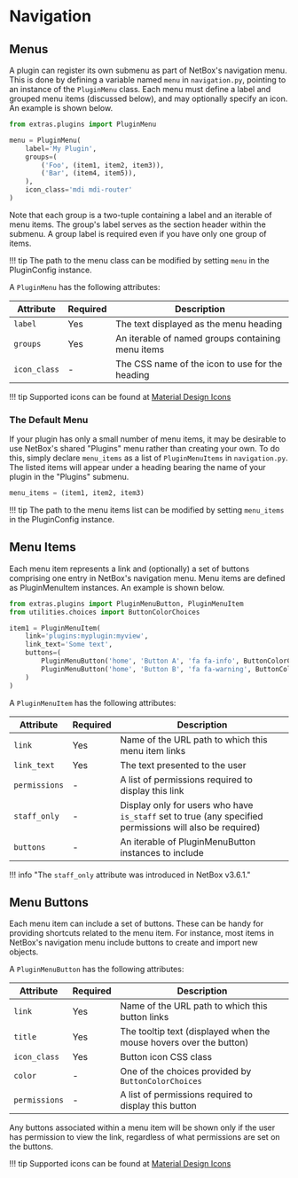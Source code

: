 # Navigation

## Menus

A plugin can register its own submenu as part of NetBox's navigation menu. This is done by defining a variable named `menu` in `navigation.py`, pointing to an instance of the `PluginMenu` class. Each menu must define a label and grouped menu items (discussed below), and may optionally specify an icon. An example is shown below.

```python title="navigation.py"
from extras.plugins import PluginMenu

menu = PluginMenu(
    label='My Plugin',
    groups=(
        ('Foo', (item1, item2, item3)),
        ('Bar', (item4, item5)),
    ),
    icon_class='mdi mdi-router'
)
```

Note that each group is a two-tuple containing a label and an iterable of menu items. The group's label serves as the section header within the submenu. A group label is required even if you have only one group of items.

!!! tip
    The path to the menu class can be modified by setting `menu` in the PluginConfig instance.

A `PluginMenu` has the following attributes:

| Attribute    | Required | Description                                       |
|--------------|----------|---------------------------------------------------|
| `label`      | Yes      | The text displayed as the menu heading            |
| `groups`     | Yes      | An iterable of named groups containing menu items |
| `icon_class` | -        | The CSS name of the icon to use for the heading   |

!!! tip
    Supported icons can be found at [Material Design Icons](https://materialdesignicons.com/)

### The Default Menu

If your plugin has only a small number of menu items, it may be desirable to use NetBox's shared "Plugins" menu rather than creating your own. To do this, simply declare `menu_items` as a list of `PluginMenuItems` in `navigation.py`. The listed items will appear under a heading bearing the name of your plugin in the "Plugins" submenu.

```python title="navigation.py"
menu_items = (item1, item2, item3)
```

!!! tip
    The path to the menu items list can be modified by setting `menu_items` in the PluginConfig instance.

## Menu Items

Each menu item represents a link and (optionally) a set of buttons comprising one entry in NetBox's navigation menu. Menu items are defined as PluginMenuItem instances. An example is shown below.

```python title="navigation.py"
from extras.plugins import PluginMenuButton, PluginMenuItem
from utilities.choices import ButtonColorChoices

item1 = PluginMenuItem(
    link='plugins:myplugin:myview',
    link_text='Some text',
    buttons=(
        PluginMenuButton('home', 'Button A', 'fa fa-info', ButtonColorChoices.BLUE),
        PluginMenuButton('home', 'Button B', 'fa fa-warning', ButtonColorChoices.GREEN),
    )
)
```

A `PluginMenuItem` has the following attributes:

| Attribute     | Required | Description                                                                                              |
|---------------|----------|----------------------------------------------------------------------------------------------------------|
| `link`        | Yes      | Name of the URL path to which this menu item links                                                       |
| `link_text`   | Yes      | The text presented to the user                                                                           |
| `permissions` | -        | A list of permissions required to display this link                                                      |
| `staff_only`  | -        | Display only for users who have `is_staff` set to true (any specified permissions will also be required) |
| `buttons`     | -        | An iterable of PluginMenuButton instances to include                                                     |

!!! info "The `staff_only` attribute was introduced in NetBox v3.6.1."

## Menu Buttons

Each menu item can include a set of buttons. These can be handy for providing shortcuts related to the menu item. For instance, most items in NetBox's navigation menu include buttons to create and import new objects.

A `PluginMenuButton` has the following attributes:

| Attribute     | Required | Description                                                        |
|---------------|----------|--------------------------------------------------------------------|
| `link`        | Yes      | Name of the URL path to which this button links                    |
| `title`       | Yes      | The tooltip text (displayed when the mouse hovers over the button) |
| `icon_class`  | Yes      | Button icon CSS class                                              |
| `color`       | -        | One of the choices provided by `ButtonColorChoices`                |
| `permissions` | -        | A list of permissions required to display this button              |

Any buttons associated within a menu item will be shown only if the user has permission to view the link, regardless of what permissions are set on the buttons.

!!! tip
    Supported icons can be found at [Material Design Icons](https://materialdesignicons.com/)
